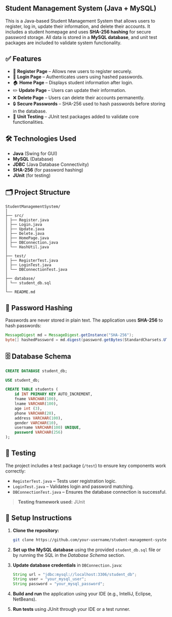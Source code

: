 ## Student Management System (Java + MySQL)

  This is a Java-based Student Management System that allows users to register, log in, update their information, and delete their accounts. It includes a student homepage and uses **SHA-256 hashing** for secure password storage. All data is stored in a **MySQL database**, and unit test packages are included to validate system functionality.

## ✅ Features

  - 📝 **Register Page** – Allows new users to register securely.
  - 🔐 **Login Page** – Authenticates users using hashed passwords.
  - 🏠 **Home Page** – Displays student information after login.
  - ✏️ **Update Page** – Users can update their information.
  - ❌ **Delete Page** – Users can delete their accounts permanently.
  - 🔒 **Secure Passwords** – SHA-256 used to hash passwords before storing in the database.
  - 🧪 **Unit Testing** – JUnit test packages added to validate core functionalities.

## 🛠️ Technologies Used

  - **Java** (Swing for GUI)
  - **MySQL** (Database)
  - **JDBC** (Java Database Connectivity)
  - **SHA-256** (for password hashing)
  - **JUnit** (for testing)

## 🗂️ Project Structure
  ```
  StudentManagementSystem/
  │
  ├── src/
  │ ├── Register.java
  │ ├── Login.java
  │ ├── Update.java
  │ ├── Delete.java
  │ ├── HomePage.java
  │ ├── DBConnection.java
  │ └── HashUtil.java
  │
  ├── test/
  │ ├── RegisterTest.java
  │ ├── LoginTest.java
  │ └── DBConnectionTest.java
  │
  ├── database/
  │ └── student_db.sql
  │
  └── README.md
   ```

## 🔐 Password Hashing

Passwords are never stored in plain text. The application uses **SHA-256** to hash passwords:

```java
MessageDigest md = MessageDigest.getInstance("SHA-256");
byte[] hashedPassword = md.digest(password.getBytes(StandardCharsets.UTF_8));
```

## 🗄️ Database Schema

```sql
CREATE DATABASE student_db;

USE student_db;

CREATE TABLE students (
    id INT PRIMARY KEY AUTO_INCREMENT,
    fname VARCHAR(100),
    lname VARCHAR(100),
    age int (3),
    phone VARCHAR(20),
    address VARCHAR(100),
    gender VARCHAR(10),
    username VARCHAR(100) UNIQUE,
    password VARCHAR(256)
);
```

## 🧪 Testing

The project includes a test package (`/test`) to ensure key components work correctly:

  - `RegisterTest.java` – Tests user registration logic.
  - `LoginTest.java` – Validates login and password matching.
  - `DBConnectionTest.java` – Ensures the database connection is successful.

  > **Testing framework used:** JUnit

## 🧰 Setup Instructions

1. **Clone the repository:**

   ```bash
   git clone https://github.com/your-username/student-management-system.git
2. **Set up the MySQL database** using the provided `student_db.sql` file or by running the SQL in the *Database Schema* section.
3. **Update database credentials** in `DBConnection.java`:
    ```java
    String url = "jdbc:mysql://localhost:3306/student_db";
    String user = "your_mysql_user";
    String password = "your_mysql_password";
    ```
4. **Build and run** the application using your IDE (e.g., IntelliJ, Eclipse, NetBeans).
5. **Run tests** using JUnit through your IDE or a test runner.
